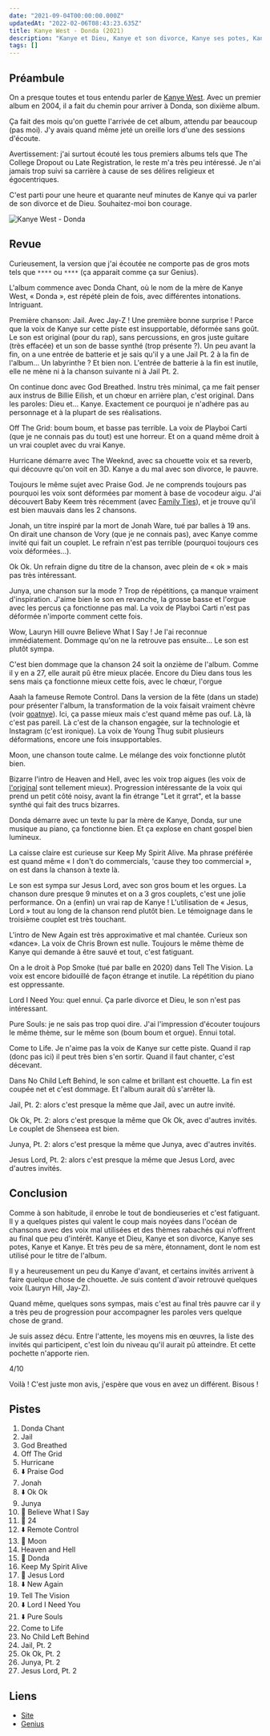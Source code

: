 ```yaml
---
date: "2021-09-04T00:00:00.000Z"
updatedAt: "2022-02-06T08:43:23.635Z"
title: Kanye West - Donda (2021)
description: "Kanye et Dieu, Kanye et son divorce, Kanye ses potes, Kanye et Kanye."
tags: []
---
```


## Préambule

On a presque toutes et tous entendu parler de [Kanye West](https://fr.wikipedia.org/wiki/Kanye_West). Avec un premier album en 2004, il a fait du chemin pour arriver à Donda, son dixième album.

Ça fait des mois qu'on guette l'arrivée de cet album, attendu par beaucoup (pas moi). J'y avais quand même jeté un oreille lors d'une des sessions d'écoute.

Avertissement: j'ai surtout écouté les tous premiers albums tels que The College Dropout ou Late Registration, le reste m'a très peu intéressé. Je n'ai jamais trop suivi sa carrière à cause de ses délires religieux et égocentriques.

C'est parti pour une heure et quarante neuf minutes de Kanye qui va parler de son divorce et de Dieu. Souhaitez-moi bon courage.

![Kanye West - Donda](/contentful/7AmxWzuI8Mn3JwCPTwLEOc/920f8e0862f5231786ebe5df27059e5c/donda.png)

## Revue

Curieusement, la version que j'ai écoutée ne comporte pas de gros mots tels que `****` ou `****` (ça apparait comme ça sur Genius).

L'album commence avec Donda Chant, où le nom de la mère de Kanye West, « Donda », est répété plein de fois, avec différentes intonations. Intriguant.

Première chanson: Jail. Avec Jay-Z ! Une première bonne surprise ! Parce que la voix de Kanye sur cette piste est insupportable, déformée sans goût. Le son est original (pour du rap), sans percussions, en gros juste guitare (très effacée) et un son de basse synthé (trop présente ?). Un peu avant la fin, on a une entrée de batterie et je sais qu'il y a une Jail Pt. 2 à la fin de l'album... Un labyrinthe ? Et bien non. L'entrée de batterie à la fin est inutile, elle ne mène ni à la chanson suivante ni à Jail Pt. 2.

On continue donc avec God Breathed. Instru très minimal, ça me fait penser aux instrus de Billie Eilish, et un chœur en arrière plan, c'est original. Dans les paroles: Dieu et... Kanye. Exactement ce pourquoi je n'adhére pas au personnage et à la plupart de ses réalisations.

Off The Grid: boum boum, et basse pas terrible. La voix de Playboi Carti (que je ne connais pas du tout) est une horreur. Et on a quand même droit à un vrai couplet avec du vrai Kanye.

Hurricane démarre avec The Weeknd, avec sa chouette voix et sa reverb, qui découvre qu'on voit en 3D. Kanye a du mal avec son divorce, le pauvre.

Toujours le même sujet avec Praise God. Je ne comprends toujours pas pourquoi les voix sont déformées par moment à base de vocodeur aigu. J'ai découvert Baby Keem très récemment (avec [Family Ties](https://www.youtube.com/watch?v=v6HBZC9pZHQ)), et je trouve qu'il est bien mauvais dans les 2 chansons.

Jonah, un titre inspiré par la mort de Jonah Ware, tué par balles à 19 ans. On dirait une chanson de Vory (que je ne connais pas), avec Kanye comme invité qui fait un couplet. Le refrain n'est pas terrible (pourquoi toujours ces voix déformées...).

Ok Ok. Un refrain digne du titre de la chanson, avec plein de « ok » mais pas très intéressant.

Junya, une chanson sur la mode ? Trop de répétitions, ça manque vraiment d'inspiration. J'aime bien le son en revanche, la grosse basse et l'orgue avec les percus ça fonctionne pas mal. La voix de Playboi Carti n'est pas déformée n'importe comment cette fois.

Wow, Lauryn Hill ouvre Believe What I Say ! Je l'ai reconnue immédiatement. Dommage qu'on ne la retrouve pas ensuite... Le son est plutôt sympa.

C'est bien dommage que la chanson 24 soit la onzième de l'album. Comme il y en a 27, elle aurait pû être mieux placée. Encore du Dieu dans tous les sens mais ça fonctionne mieux cette fois, avec le chœur, l'orgue

Aaah la fameuse Remote Control. Dans la version de la fête (dans un stade) pour présenter l'album, la transformation de la voix faisait vraiment chèvre (voir [goatnye](https://ehret.me/badidon)). Ici, ça passe mieux mais c'est quand même pas ouf. Là, là c'est pas pareil. Là c'est de la chanson engagée, sur la technologie et Instagram (c'est ironique). La voix de Young Thug subit plusieurs déformations, encore une fois insupportables.

Moon, une chanson toute calme. Le mélange des voix fonctionne plutôt bien.

Bizarre l'intro de Heaven and Hell, avec les voix trop aigues (les voix de [l'original](https://www.youtube.com/watch?v=n6EIxvjkdMM) sont tellement mieux). Progression intéressante de la voix qui prend un petit côté noisy, avant la fin étrange "Let it grrat", et la basse synthé qui fait des trucs bizarres.

Donda démarre avec un texte lu par la mère de Kanye, Donda, sur une musique au piano, ça fonctionne bien. Et ça explose en chant gospel bien lumineux.

La caisse claire est curieuse sur Keep My Spirit Alive. Ma phrase préférée est quand même « I don't do commercials, 'cause they too commercial », on est dans la chanson à texte là.

Le son est sympa sur Jesus Lord, avec son gros boum et les orgues. La chanson dure presque 9 minutes et on a 3 gros couplets, c'est une jolie performance. On a (enfin) un vrai rap de Kanye ! L'utilisation de « Jesus, Lord » tout au long de la chanson rend plutôt bien. Le témoignage dans le troisième couplet est très touchant.

L'intro de New Again est très approximative et mal chantée. Curieux son «dance». La voix de Chris Brown est nulle. Toujours le même thème de Kanye qui demande à être sauvé et tout, c'est fatiguant.

On a le droit à Pop Smoke (tué par balle en 2020) dans Tell The Vision. La voix est encore bidouillé de façon étrange et inutile. La répétition du piano est oppressante.

Lord I Need You: quel ennui. Ça parle divorce et Dieu, le son n'est pas intéressant.

Pure Souls: je ne sais pas trop quoi dire. J'ai l'impression d'écouter toujours le même thème, sur le même son (boum boum et orgue). Ennui total.

Come to Life. Je n'aime pas la voix de Kanye sur cette piste. Quand il rap (donc pas ici) il peut très bien s'en sortir. Quand il faut chanter, c'est décevant.

Dans No Child Left Behind, le son calme et brillant est chouette. La fin est coupée net et c'est dommage. Et l'album aurait dû s'arrêter là.

Jail, Pt. 2: alors c'est presque la même que Jail, avec un autre invité.

Ok Ok, Pt. 2: alors c'est presque la même que Ok Ok, avec d'autres invités. Le couplet de Shenseea est bien.

Junya, Pt. 2: alors c'est presque la même que Junya, avec d'autres invités.

Jesus Lord, Pt. 2: alors c'est presque la même que Jesus Lord, avec d'autres invités.

## Conclusion

Comme à son habitude, il enrobe le tout de bondieuseries et c'est fatiguant. Il y a quelques pistes qui valent le coup mais noyées dans l'océan de chansons avec des voix mal utilisées et des thèmes rabachés qui n'offrent au final que peu d'intérêt. Kanye et Dieu, Kanye et son divorce, Kanye ses potes, Kanye et Kanye. Et très peu de sa mère, étonnament, dont le nom est utilisé pour le titre de l'album.

Il y a heureusement un peu du Kanye d'avant, et certains invités arrivent à faire quelque chose de chouette. Je suis content d'avoir retrouvé quelques voix (Lauryn Hill, Jay-Z).

Quand même, quelques sons sympas, mais c'est au final très pauvre car il y a très peu de progression pour accompagner les paroles vers quelque chose de grand.

Je suis assez décu. Entre l'attente, les moyens mis en œuvres, la liste des invités qui participent, c'est loin du niveau qu'il aurait pû atteindre. Et cette pochette n'apporte rien.

4/10

Voilà ! C'est juste mon avis, j'espère que vous en avez un différent. Bisous !

## Pistes

1. Donda Chant
2. Jail
3. God Breathed
4. Off The Grid
5. Hurricane
6. ⬇️ Praise God
7. Jonah
8. ⬇️ Ok Ok
9. Junya
10. 💖 Believe What I Say
11. 💖 24
12. ⬇️ Remote Control
13. 💖 Moon
14. Heaven and Hell
15. 💖 Donda
16. Keep My Spirit Alive
17. 💖 Jesus Lord
18. ⬇️ New Again
19. Tell The Vision
20. ⬇️ Lord I Need You
21. ⬇️ Pure Souls
22. Come to Life
23. No Child Left Behind
24. Jail, Pt. 2
25. Ok Ok, Pt. 2
26. Junya, Pt. 2
27. Jesus Lord, Pt. 2

## Liens

- [Site](https://www.kanyewest.com/)
- [Genius](https://genius.com/albums/Kanye-west/Donda)
